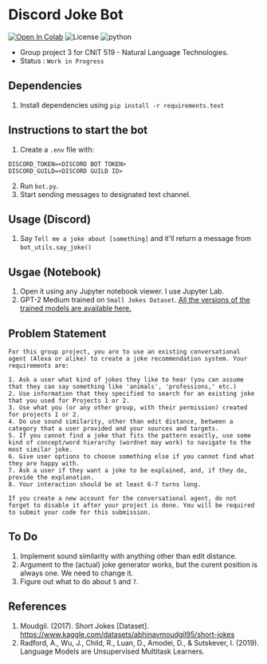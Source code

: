 # Discord Joke Bot
[![Open In Colab](https://colab.research.google.com/assets/colab-badge.svg)](https://colab.research.google.com/github/bearlike/Discord-GPT2-Joke-Bot/blob/main/519_GPT2_Joker.ipynb)
![License](https://img.shields.io/badge/license-MIT-green)
![python](https://img.shields.io/badge/python-3-blue)
- Group project 3 for CNIT 519 - Natural Language Technologies.
- Status : `Work in Progress`
## Dependencies
1. Install dependencies using `pip install -r requirements.text`
## Instructions to start the bot
1. Create a `.env` file with:
```
DISCORD_TOKEN=<DISCORD BOT TOKEN>
DISCORD_GUILD=<DISCORD GUILD ID>
```
2. Run `bot.py`.
3. Start sending messages to designated text channel.

## Usage (Discord)
1. Say `Tell me a joke about [something]` and it'll return a message from `bot_utils.say_joke()` 

## Usgae (Notebook)
1. Open it using any Jupyter notebook viewer. I use Jupyter Lab.
2. GPT-2 Medium trained on `Small Jokes Dataset`. [All the versions of the trained models are available here.](https://drive.google.com/drive/folders/1cYMczEnNVBPM_Su_QeyZ6EJug5V5oB1g?usp=share_link)

## Problem Statement
```
For this group project, you are to use an existing conversational agent (Alexa or alike) to create a joke recommendation system. Your requirements are:

1. Ask a user what kind of jokes they like to hear (you can assume that they can say something like 'animals', 'professions,' etc.)
2. Use information that they specified to search for an existing joke that you used for Projects 1 or 2.
3. Use what you (or any other group, with their permission) created for projects 1 or 2.
4. Do use sound similarity, other than edit distance, between a category that a user provided and your sources and targets. 
5. If you cannot find a joke that fits the pattern exactly, use some kind of concept/word hierarchy (wordnet may work) to navigate to the most similar joke. 
6. Give user options to choose something else if you cannot find what they are happy with. 
7. Ask a user if they want a joke to be explained, and, if they do, provide the explanation. 
8. Your interaction should be at least 6-7 turns long. 

If you create a new account for the conversational agent, do not forget to disable it after your project is done. You will be required to submit your code for this submission. 
```

## To Do
1. Implement sound similarity with anything other than edit distance. 
2. Argument to the (actual) joke generator works, but the curent position is always one. We need to change it.
3. Figure out what to do about `5` and `7`.

## References
1. Moudgil. (2017). Short Jokes [Dataset]. https://www.kaggle.com/datasets/abhinavmoudgil95/short-jokes
2. Radford, A., Wu, J., Child, R., Luan, D., Amodei, D., & Sutskever, I. (2019). Language Models are Unsupervised Multitask Learners. 
 
